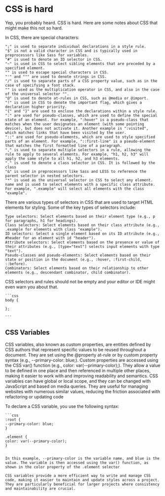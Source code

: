 # CSS is hard

Yep, you probably heard. CSS is hard. Here are some notes about CSS that might make this not so hard.

In CSS, there are special characters:

    ";" is used to separate individual declarations in a style rule.
    "$" is not a valid character in CSS and is typically used in preprocessors like Sass for variables.
    "#" is used to denote an ID selector in CSS.
    "~" is used in CSS to select sibling elements that are preceded by a specified element.
    "" is used to escape special characters in CSS.
    "'" and """ are used to denote strings in CSS.
    "/" is used to separate parts of a CSS property value, such as in the case of specifying a font stack.
    "" is used as the multiplication operator in CSS, and also in the case of the universal selector "".
    "@" is used to denote at-rules in CSS, such as @media or @import.
    "!" is used in CSS to denote the important flag, which gives a declaration higher priority.
    "{" and "}" are used to enclose the declarations within a style rule.
    ":" are used for pseudo-classes, which are used to define the special state of an element. For example, ":hover" is a pseudo-class that matches when the user designates an element (with some pointing device), but does not activate it. Another example is ":visited", which matches links that have been visited by the user.
    "::" are used for pseudo-elements, which are used to style specified parts of an element. For example, "::first-line" is a pseudo-element that matches the first formatted line of a paragraph.
    "," is used to separate multiple selectors in a rule, allowing the rule to apply to several elements. For example, "h1, h2, h3" will apply the same style to all h1, h2, and h3 elements.
    "." is used to denote a class selector in CSS. It is followed by the class
    "&" is used in preprocessors like Sass and LESS to reference the parent selector in nested selectors.
    "*" is used as the universal selector in CSS to select any element.
    name and is used to select elements with a specific class attribute. For example, ".example" will select all elements with the class "example".

There are various types of selectors in CSS that are used to target HTML elements for styling. Some of the key types of selectors include:

    Type selectors: Select elements based on their element type (e.g., p for paragraphs, h1 for headings).
    Class selectors: Select elements based on their class attribute (e.g., .example for elements with class "example").
    ID selectors: Select a single element based on its ID attribute (e.g., #header for an element with id "header").
    Attribute selectors: Select elements based on the presence or value of their attributes (e.g., [type="text"] selects input elements with type "text").
    Pseudo-classes and pseudo-elements: Select elements based on their state or position in the document (e.g., :hover, :first-child, ::before).
    Combinators: Select elements based on their relationship to other elements (e.g., descendant combinator, child combinator).

CSS selectors and rules should not be empty and your editor or IDE might even warn you about that.

    ```css
    body {

    };

    ```

## CSS Variables

CSS variables, also known as custom properties, are entities defined by CSS authors that represent specific values to be reused throughout a document. They are set using the @property at-rule or by custom property syntax (e.g., --primary-color: blue;). Custom properties are accessed using the CSS var() function (e.g., color: var(--primary-color);). They allow a value to be defined in one place and then referenced in multiple other places, making it easier to work with and improving readability and semantics. CSS variables can have global or local scope, and they can be changed with JavaScript and based on media queries. They are useful for managing websites with numerous similar values, reducing the friction associated with refactoring or updating code

To declare a CSS variable, you use the following syntax:

	```css
	:root {
	--primary-color: blue;
	}

	.element {
	color: var(--primary-color);
	}
```

In this example, --primary-color is the variable name, and blue is the value. The variable is then accessed using the var() function, as shown in the color property of the .element selector

CSS variables provide a more efficient way to write and manage CSS code, making it easier to maintain and update styles across a project. They are particularly beneficial for larger projects where consistency and maintainability are crucial.
